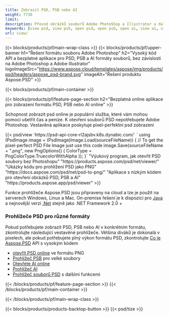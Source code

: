 ```yaml
---
title: Zobrazit PSD, PSB nebo AI
weight: 7730
limit: 
description: Převod obrázků souborů Adobe PhotoShop a Illustrator a další formáty
keywords: [view psd, view psb, open psd, open psb, open ai, view ai, view image, open photoshop file, open illustrator file]
url: view/
---
```


{{< blocks/products/pf/main-wrap-class >}}
{{< blocks/products/pf/upper-banner h1="Řešení formátu souboru Adobe Photoshop" h2="Vysoký kód API a bezplatné aplikace pro PSD, PSB a AI formáty souborů, bez závislosti na Adobe Photoshop a Adobe Illustrator" logoImageSrc="https://www.aspose.cloud/templates/aspose/img/products/psd/headers/aspose_psd-brand.svg" imageAlt="Řešení produktu Aspose.PSD" >}}

{{< blocks/products/pf/main-container >}}

{{< blocks/products/pf/feature-page-section h2="Bezplatná online aplikace pro zobrazení formátu PSD, PSB nebo AI online" >}}
<p>Schopnost zobrazit psd online je populární služba, které vám mohou pomoci ušetřit čas a peníze. K otevření souborů PSD nepotřebujete Adobe Photoshop. Vestavěná aplikace poskytuje pixel-perfektní psd zobrazení</p>
{{< psd/view `https://psd-api-core-rl2ajsbv.k8s.dynabic.com/` 
`    using (PsdImage image = (PsdImage)Image.Load(sourceFileName))
    {
        // To get the pixel-perfect PSD File Image just use this code
        image.Save(sourceFileName + ".png",  new PngOptions() {  ColorType = PngColorType.TruecolorWithAlpha });
    }` 
"Výukový program, jak otevřít PSD soubory bez Photoshopu" "https://products.aspose.com/psd/net/viewer/" 
"Ukázky kódu pro prohlížení PSD jako PNG"  "https://docs.aspose.com/psd/net/psd-to-png/" 
"Aplikace s nízkým kódem pro otevření obrázků PSD, PSB a AI" "https://products.aspose.app/psd/viewer" >}}
<p>Funkce prohlížeče Aspose.PSD jsou připraveny na cloud a lze je použít na serverech Windows, Linux a Mac. On-premise řešení je k dispozici pro <a href="https://products.aspose.com/psd/java/">Java</a> a nejnovější verzi <a href="https://products.aspose.com/psd/net/">.Net</a> stejně jako .NET Framework 2.0 +</p>

<h3 class="headingpdleft">Prohlížeče PSD pro různé formáty</h3>
<p>Pokud potřebujete zobrazit PSD, PSB nebo AI v konkrétním formátu, zkontrolujte následující vestavěné prohlížeče. Většina diváků je dokonalá v pixelech, ale pokud potřebujete plný výkon formátu PSD, zkontrolujte <a href="/psd/">Co je Aspose.PSD</a> API s vysokým kódem</p>
<ul>
<li><a href="open-psd-online">otevřít PSD online</a> ve formátu PNG</li>
<li><a href="psb">Prohlížeč PSB</a> pro velké soubory</li>
<li><a href="open-ai-online">Otevřete AI online</a></li>
<li><a href="ai">Prohlížeč AI</a></li>
<li><a href="/psd/view/psd-file-viewer">Prohlížeč souborů PSD</a> s dalšími funkcemi</li>
</ul>

{{< /blocks/products/pf/feature-page-section >}}
{{< /blocks/products/pf/main-container >}}


{{< /blocks/products/pf/main-wrap-class >}}

{{< blocks/products/products-backtop-button >}}
{{< psd/tize >}}
